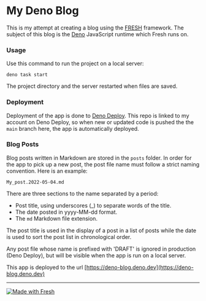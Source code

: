 # My Deno Blog

This is my attempt at creating a blog using the [FRESH](https://fresh.deno.dev)
framework. The subject of this blog is the [Deno](https://deno.land) JavaScript
runtime which Fresh runs on.

### Usage

Use this command to run the project on a local server:

```
deno task start
```

The project directory and the server restarted when files are saved.

### Deployment

Deployment of the app is done to [Deno Deploy](https://deno.dev). This repo is
linked to my account on Deno Deploy, so when new or updated code is pushed the
the `main` branch here, the app is automatically deployed.

### Blog Posts

Blog posts written in Markdown are stored in the `posts` folder. In order for
the app to pick up a new post, the post file name must follow a strict naming
convention. Here is an example:

`My_post.2022-05-04.md`

There are three sections to the name separated by a period:

- Post title, using underscores (_) to separate words of the title.
- The date posted in yyyy-MM-dd format.
- The `md` Markdown file extension.

The post title is used in the display of a post in a list of posts while the
date is used to sort the post list in chronological order.

Any post file whose name is prefixed with 'DRAFT' is ignored in production (Deno Deploy), but will be visible when the app is run on a local server.

This app is deployed to the url
[https://deno-blog.deno.dev](https://deno-blog.deno.dev)

---
[![Made with Fresh](https://fresh.deno.dev/fresh-badge.svg)](https://fresh.deno.dev)

